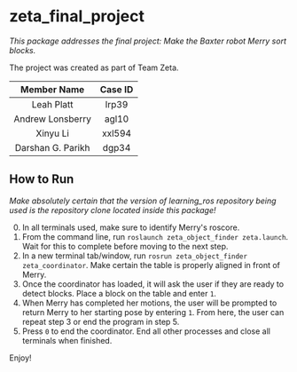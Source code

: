 # zeta_final_project

_This package addresses the final project: Make the Baxter robot Merry sort blocks._

The project was created as part of Team Zeta.

Member Name | Case ID
:---:|:---:
Leah Platt | lrp39
Andrew Lonsberry | agl10
Xinyu Li | xxl594
Darshan G. Parikh | dgp34

## How to Run

_Make absolutely certain that the version of learning_ros repository being used is the repository clone located inside this package!_

0. In all terminals used, make sure to identify Merry's roscore.
1. From the command line, run `roslaunch zeta_object_finder zeta.launch`. Wait for this to complete before moving to the next step.
2. In a new terminal tab/window, run `rosrun zeta_object_finder zeta_coordinator`. Make certain the table is properly aligned in front of Merry.
3. Once the coordinator has loaded, it will ask the user if they are ready to detect blocks. Place a block on the table and enter `1`.
4. When Merry has completed her motions, the user will be prompted to return Merry to her starting pose by entering `1`. From here, the user can repeat step 3 or end the program in step 5.
5. Press `0` to end the coordinator. End all other processes and close all terminals when finished.

Enjoy!

